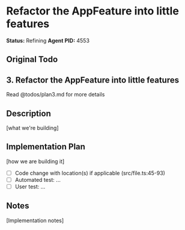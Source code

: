 # Refactor the AppFeature into little features
**Status:** Refining
**Agent PID:** 4553

## Original Todo
## 3. Refactor the AppFeature into little features

Read @todos/plan3.md for more details

## Description
[what we're building]

## Implementation Plan
[how we are building it]
- [ ] Code change with location(s) if applicable (src/file.ts:45-93)
- [ ] Automated test: ...
- [ ] User test: ...

## Notes
[Implementation notes]